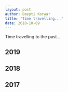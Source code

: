 ```yaml
---
layout: post
author: Deepti Korwar
title: "Time travelling..."
date: 2018-10-09
---
```


Time travelling to the past....

## 2019

## 2018

## 2017
